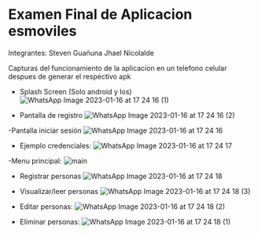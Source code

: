 # Examen Final de Aplicacion esmoviles
Integrantes:
Steven Guañuna
Jhael Nicolalde

Capturas del funcionamiento de la aplicacion en un telefono celular despues de generar el respectivo apk

- Splash Screen (Solo android y Ios)
![WhatsApp Image 2023-01-16 at 17 24 16 (1)](https://user-images.githubusercontent.com/74793607/212774758-5b3e2078-e22c-471d-ad9c-6341e590d267.jpeg)

- Pantalla de registro
![WhatsApp Image 2023-01-16 at 17 24 16 (2)](https://user-images.githubusercontent.com/74793607/212774821-0a2d830f-d32b-439e-9c50-c051cb0a6ed9.jpeg)

-Pantalla iniciar sesión 
![WhatsApp Image 2023-01-16 at 17 24 16](https://user-images.githubusercontent.com/74793607/212774879-f21b0707-168d-40b2-8d15-d2bfe2586824.jpeg)

- Ejemplo credenciales:
![WhatsApp Image 2023-01-16 at 17 24 17](https://user-images.githubusercontent.com/74793607/212774893-7c2edcf3-c367-4bca-9f04-fd116978ceaf.jpeg)

-Menu principal:
![main](https://user-images.githubusercontent.com/74793607/212775039-0ca03c40-7643-4b2d-87e6-c36544c64c76.jpg)

- Registrar personas
![WhatsApp Image 2023-01-16 at 17 24 18](https://user-images.githubusercontent.com/74793607/212775080-cea6e6bb-4900-4e85-8ed6-b12ee6d66244.jpeg)

- Visualizar/leer personas
![WhatsApp Image 2023-01-16 at 17 24 18 (3)](https://user-images.githubusercontent.com/74793607/212775108-7d10e1b3-0ef4-437f-8582-548b57a5460d.jpeg)

- Editar personas:
![WhatsApp Image 2023-01-16 at 17 24 18 (2)](https://user-images.githubusercontent.com/74793607/212775128-9a22fb0a-cf12-45b9-a85b-53d62da928cb.jpeg)

- Eliminar personas:
![WhatsApp Image 2023-01-16 at 17 24 18 (1)](https://user-images.githubusercontent.com/74793607/212775158-fc95341e-e0af-49c5-a0ce-d7905ae11e65.jpeg)

